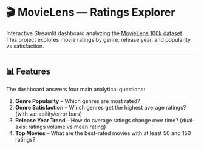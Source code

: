 # 🎬 MovieLens — Ratings Explorer

Interactive Streamlit dashboard analyzing the [MovieLens 100k dataset](https://grouplens.org/datasets/movielens/100k/).  
This project explores movie ratings by genre, release year, and popularity vs satisfaction.

---

## 📊 Features

The dashboard answers four main analytical questions:

1. **Genre Popularity** – Which genres are most rated?
2. **Genre Satisfaction** – Which genres get the highest average ratings? (with variability/error bars)
3. **Release Year Trend** – How do average ratings change over time? (dual-axis: ratings volume vs mean rating)
4. **Top Movies** – What are the best-rated movies with at least 50 and 150 ratings?
